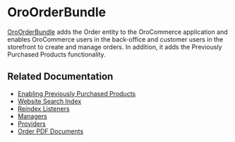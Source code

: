 <a id="bundle-docs-commerce-order-bundle"></a>

# OroOrderBundle

<a href="https://github.com/oroinc/orocommerce/tree/master/src/Oro/Bundle/OrderBundle" target="_blank">OroOrderBundle</a> adds the Order entity to the OroCommerce application and enables OroCommerce users in the back-office and customer users in the storefront to create and manage orders. In addition, it adds the Previously Purchased Products functionality.

## Related Documentation

* [Enabling Previously Purchased Products](previously-purchased-products.md#previously-purchased-products-config)
* [Website Search Index](previously-purchased-products.md#previously-purchased-products-website-search-index)
* [Reindex Listeners](previously-purchased-products.md#previously-purchased-products-reindex-listeners)
* [Managers](previously-purchased-products.md#previously-purchased-products-managers)
* [Providers](previously-purchased-products.md#previously-purchased-products-providers)
* [Order PDF Documents](order-pdf-documents.md#bundle-docs-commerce-order-pdf-documents)

<!-- Frontend -->
